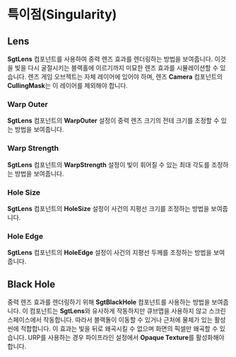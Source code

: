 # 특이점(Singularity)

## Lens

**SgtLens** 컴포넌트를 사용하여 중력 렌즈 효과를 렌더링하는 방법을 보여줍니다. 이것을 빛을 다시 굴절시키는 블랙홀에 이르기까지 미묘한 렌즈 효과를 시뮬레이션할 수 있습니다. 렌즈 게임 오브젝트는 자체 레이어에 있어야 하며, 렌즈 **Camera** 컴포넌트의 **CullingMask**는 이 레이어를 제외해야 합니다.

### Warp Outer

**SgtLens** 컴포넌트의 **WarpOuter** 설정이 중력 렌즈 크기의 전테 크기를 조정할 수 있는 방법을 보여줍니다.

### Warp Strength

**SgtLens** 컴포넌트의 **WarpStrength** 설정이 빛이 휘어질 수 있는 최대 각도를 조정하는 방법을 보여줍니다.

### Hole Size

**SgtLens** 컴포넌트의 **HoleSize** 설정이 사건의 지평선 크기를 조정하는 방법을 보여줍니다.

### Hole Edge

**SgtLens** 컴포넌트의 **HoleEdge** 설정이 사건의 지평선 두께를 조정하는 방법을 보여줍니다.

## Black Hole

중력 렌즈 효과를 렌더링하기 위해 **SgtBlackHole** 컴포넌트를 사용하는 방법을 보여줍니다. 이 컴포넌트는 **SgtLens**와 유사하게 작동하지만 큐브맵을 사용하지 않고 스크린 스페이스에서 작동합니다. 따라서 블랙돌이 이동할 수 있거나 근처에 물체가 있는 활성 씬에 적합합니다. 이 효과는 빛을 뒤로 왜곡시킬 수 없으며 화면의 픽셀만 왜곡할 수 있습니다. URP를 사용하는 경우 파이프라인 설정에서 **Opaque Texture**를 활성화해야 합니다.